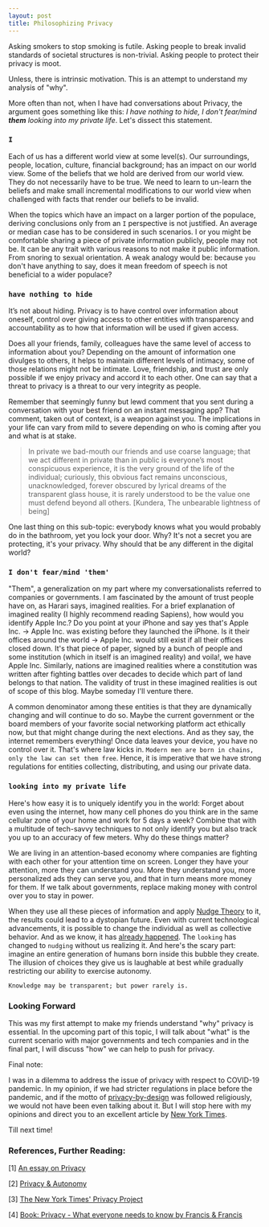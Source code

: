 ```yaml
---
layout: post
title: Philosophizing Privacy
---
```


Asking smokers to stop smoking is futile. Asking people to break invalid standards of societal structures is non-trivial. Asking people to protect their privacy is moot.

Unless, there is intrinsic motivation. This is an attempt to understand my analysis of "why". 

More often than not, when I have had conversations about Privacy, the argument goes something like this: _I have nothing to hide, I don't fear/mind __them__ looking into my private life_. Let's dissect this statement.

### `I`

Each of us has a different world view at some level(s). Our surroundings, people, location, culture, financial background; has an impact on our world view. Some of the beliefs that we hold are derived from our world view. They do not necessarily have to be true. We need to learn to un-learn the beliefs and make small incremental modifications to our world view when challenged with facts that render our beliefs to be invalid. 

When the topics which have an impact on a larger portion of the populace, deriving conclusions only from an `I` perspective is not justified. An average or median case has to be considered in such scenarios. I or you might be comfortable sharing a piece of private information publicly, people may not be. It can be any trait with various reasons to not make it public information. From snoring to sexual orientation. A weak analogy would be: because `you` don't have anything to say, does it mean freedom of speech is not beneficial to a wider populace?

### `have nothing to hide`

It’s not about hiding. Privacy is to have control over information about oneself, control over giving access to other entities with transparency and accountability as to how that information will be used if given access.

Does all your friends, family, colleagues have the same level of access to information about you? Depending on the amount of information one divulges to others, it helps to maintain different levels of intimacy, some of those relations might not be intimate. Love, friendship, and trust are only possible if we enjoy privacy and accord it to each other. One can say that a threat to privacy is a threat to our very integrity as people.

Remember that seemingly funny but lewd comment that you sent during a conversation with your best friend on an instant messaging app? That comment, taken out of context, is a weapon against you. The implications in your life can vary from mild to severe depending on who is coming after you and what is at stake.


> In private we bad-mouth our friends and use coarse language; that we act different in private than in public is everyone’s most conspicuous experience, it is the very ground of the life of the individual; curiously, this obvious fact remains unconscious, unacknowledged, forever obscured by lyrical dreams of the transparent glass house, it is rarely understood to be the value one must defend beyond all others. [Kundera, The unbearable lightness of being]


One last thing on this sub-topic: everybody knows what you would probably do in the bathroom, yet you lock your door. Why? It's not a secret you are protecting, it's your privacy. Why should that be any different in the digital world?

### `I don't fear/mind 'them'`

"Them", a generalization on my part where my conversationalists referred to companies or governments. I am fascinated by the amount of trust people have on, as Harari says, imagined realities. For a brief explanation of imagined reality (I highly recommend reading Sapiens), how would you identify Apple Inc.? Do you point at your iPhone and say yes that's Apple Inc. -> Apple Inc. was existing before they launched the iPhone. Is it their offices around the world -> Apple Inc. would still exist if all their offices closed down. It's that piece of paper, signed by a bunch of people and some institution (which in itself is an imagined reality) and voila!, we have Apple Inc. Similarly, nations are imagined realities where a constitution was written after fighting battles over decades to decide which part of land belongs to that nation. The validity of trust in these imagined realities is out of scope of this blog. Maybe someday I'll venture there.

A common denominator among these entities is that they are dynamically changing and will continue to do so. Maybe the current government or the board members of your favorite social networking platform act ethically now, but that might change during the next elections. And as they say, the internet remembers everything! Once data leaves your device, you have no control over it. That's where law kicks in. `Modern men are born in chains, only the law can set them free`. Hence, it is imperative that we have strong regulations for entities collecting, distributing, and using our private data.

### `looking into my private life`

Here's how easy it is to uniquely identify you in the world: Forget about even using the internet, how many cell phones do you think are in the same cellular zone of your home and work for 5 days a week? Combine that with a multitude of tech-savvy techniques to not only identify you but also track you up to an accuracy of few meters. Why do these things matter?

We are living in an attention-based economy where companies are fighting with each other for your attention time on screen. Longer they have your attention, more they can understand you. More they understand you, more personalized ads they can serve you, and that in turn means more money for them. If we talk about governments, replace making money with control over you to stay in power.

When they use all these pieces of information and apply [Nudge Theory](https://en.wikipedia.org/wiki/Nudge_theory) to it, the results could lead to a dystopian future. Even with current technological advancements, it is possible to change the individual as well as collective behavior. And as we know, it has [already happened](https://en.wikipedia.org/wiki/Facebook%E2%80%93Cambridge_Analytica_data_scandal). The `looking` has changed to `nudging` without us realizing it. And here's the scary part: imagine an entire generation of humans born inside this bubble they create. The illusion of choices they give us is laughable at best while gradually restricting our ability to exercise autonomy. 

`Knowledge may be transparent; but power rarely is.`

### Looking Forward

This was my first attempt to make my friends understand "why" privacy is essential. In the upcoming part of this topic, I will talk about "what" is the current scenario with major governments and tech companies and in the final part, I will discuss "how" we can help to push for privacy.

Final note:

I was in a dilemma to address the issue of privacy with respect to COVID-19 pandemic. In my opinion, if we had stricter regulations in place before the pandemic, and if the motto of [privacy-by-design](https://en.wikipedia.org/wiki/Privacy_by_design) was followed religiously, we would not have been even talking about it. But I will stop here with my opinions and direct you to an excellent article by [New York Times](https://www.nytimes.com/2020/04/07/opinion/digital-privacy-coronavirus.html).

Till next time!

### References, Further Reading:

[1] [An essay on Privacy](https://plato.stanford.edu/entries/privacy/)

[2] [Privacy & Autonomy](https://www.theguardian.com/technology/2015/may/07/surveillance-privacy-philosophy-data-internet-things)

[3] [The New York Times' Privacy Project](https://www.nytimes.com/interactive/2019/opinion/internet-privacy-project.html)

[4] [Book: Privacy - What everyone needs to know by Francis & Francis](https://global.oup.com/academic/product/privacy-9780190612252?cc=de&lang=en)



